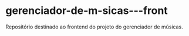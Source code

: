 # gerenciador-de-m-sicas---front
Repositório destinado ao frontend do projeto do gerenciador de músicas.
